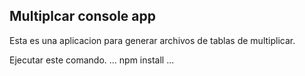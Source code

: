 ## Multiplcar console app

Esta es una aplicacion para generar archivos de tablas de multiplicar.


Ejecutar este comando.
...
npm install
...